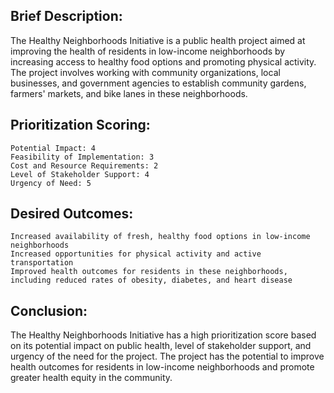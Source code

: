 ## Brief Description:

The Healthy Neighborhoods Initiative is a public health project aimed at improving the health of residents in low-income neighborhoods by increasing access to healthy food options and promoting physical activity. The project involves working with community organizations, local businesses, and government agencies to establish community gardens, farmers' markets, and bike lanes in these neighborhoods.
## Prioritization Scoring:

    Potential Impact: 4
    Feasibility of Implementation: 3
    Cost and Resource Requirements: 2
    Level of Stakeholder Support: 4
    Urgency of Need: 5

## Desired Outcomes:

    Increased availability of fresh, healthy food options in low-income neighborhoods
    Increased opportunities for physical activity and active transportation
    Improved health outcomes for residents in these neighborhoods, including reduced rates of obesity, diabetes, and heart disease

## Conclusion:

The Healthy Neighborhoods Initiative has a high prioritization score based on its potential impact on public health, level of stakeholder support, and urgency of the need for the project. The project has the potential to improve health outcomes for residents in low-income neighborhoods and promote greater health equity in the community.